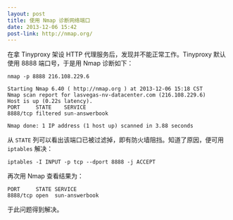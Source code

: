 ```yaml
---
layout: post
title: 使用 Nmap 诊断网络端口
date: 2013-12-06 15:42
post-link: http://nmap.org/
---
```


在拿 Tinyproxy 架设 HTTP 代理服务后，发现并不能正常工作。Tinyproxy 默认使用 
8888 端口号，于是用 Nmap 诊断如下：

    nmap -p 8888 216.108.229.6

    Starting Nmap 6.40 ( http://nmap.org ) at 2013-12-06 15:18 CST
    Nmap scan report for lasvegas-nv-datacenter.com (216.108.229.6)
    Host is up (0.22s latency).
    PORT     STATE    SERVICE
    8888/tcp filtered sun-answerbook

    Nmap done: 1 IP address (1 host up) scanned in 3.88 seconds

从 `STATE` 列可以看出该端口已被过滤掉，即有防火墙阻挡。知道了原因，便可用
`iptables` 解决：

    iptables -I INPUT -p tcp --dport 8888 -j ACCEPT

再次用 Nmap 查看结果为：

    PORT     STATE SERVICE
    8888/tcp open  sun-answerbook

于此问题得到解决。
